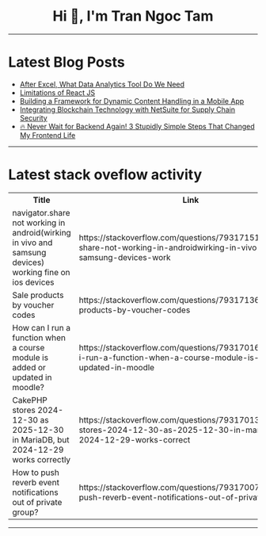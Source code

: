<h1 align="center">Hi 👋, I'm Tran Ngoc Tam</h1>

---

# Latest Blog Posts 
<!-- BLOG-POST-LIST:START -->
- [After Excel, What Data Analytics Tool Do We Need](https://dev.to/esproc_spl/after-excel-what-data-analytics-tool-do-we-need-39h1)
- [Limitations of React JS](https://dev.to/malikhaziq/limitations-of-react-js-28c5)
- [Building a Framework for Dynamic Content Handling in a Mobile App](https://dev.to/devaaai/building-a-framework-for-dynamic-content-handling-in-a-mobile-app-d68)
- [Integrating Blockchain Technology with NetSuite for Supply Chain Security](https://dev.to/emphorasoft_70e7d6ed63b31/integrating-blockchain-technology-with-netsuite-for-supply-chain-security-ifn)
- [🔥 Never Wait for Backend Again! 3 Stupidly Simple Steps That Changed My Frontend Life](https://dev.to/geekvergil/never-wait-for-backend-again-3-stupidly-simple-steps-that-changed-my-frontend-life-1gh6)
<!-- BLOG-POST-LIST:END -->

---

# Latest stack oveflow activity
<table>
  <tr><th>Title</th><th>Link</th></tr>
  <!-- STACKOVERFLOW:START --><tr><td>navigator.share not working in android&lpar;wirking in vivo and samsung devices&rpar; working fine on ios devices</td><td>https://stackoverflow.com/questions/79317151/navigator-share-not-working-in-androidwirking-in-vivo-and-samsung-devices-work</td></tr><tr><td>Sale products by voucher codes</td><td>https://stackoverflow.com/questions/79317136/sale-products-by-voucher-codes</td></tr><tr><td>How can I run a function when a course module is added or updated in moodle?</td><td>https://stackoverflow.com/questions/79317016/how-can-i-run-a-function-when-a-course-module-is-added-or-updated-in-moodle</td></tr><tr><td>CakePHP stores 2024-12-30 as 2025-12-30 in MariaDB, but 2024-12-29 works correctly</td><td>https://stackoverflow.com/questions/79317013/cakephp-stores-2024-12-30-as-2025-12-30-in-mariadb-but-2024-12-29-works-correct</td></tr><tr><td>How to push reverb event notifications out of private group?</td><td>https://stackoverflow.com/questions/79317007/how-to-push-reverb-event-notifications-out-of-private-group</td></tr><!-- STACKOVERFLOW:END -->
</table>

---


